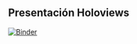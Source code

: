 ## Presentación Holoviews

[![Binder](https://mybinder.org/badge_logo.svg)](https://mybinder.org/v2/gh/RaulPL/talks/pymx2019_holoviews?filepath=pymx2019_holoviews%2F)


